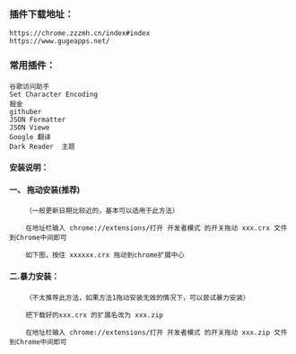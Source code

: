 
### 插件下载地址：
	https://chrome.zzzmh.cn/index#index
	https://www.gugeapps.net/
	
### 常用插件：

	谷歌访问助手
	Set Character Encoding
	掘金
	githuber
	JSON Formatter
	JSON Viewe
	Google 翻译
	Dark Reader  主题



#### 安装说明：

#### 一、 拖动安装(推荐)
		（一般更新日期比较近的，基本可以适用于此方法）

		在地址栏输入 chrome://extensions/打开 开发者模式 的开关拖动 xxx.crx 文件到Chrome中间即可

		如下图，按住 xxxxxx.crx 拖动到chrome扩展中心


#### 二.暴力安装：
		（不太推荐此方法，如果方法1拖动安装无效的情况下，可以尝试暴力安装）

		把下载好的xxx.crx 的扩展名改为 xxx.zip

		在地址栏输入 chrome://extensions/打开 开发者模式 的开关拖动 xxx.zip 文件到Chrome中间即可
